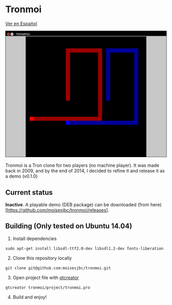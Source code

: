 # Tronmoi

[Ver en Español](README_ES.md)

![Tronmoi screenshot](img/tronmoi.png "Tronmoi screenshot")

Tronmoi is a Tron clone for two players (no machine player). It was made back in 2009, and by the end of 2014, I decided to refine it and release it as a demo (v0.1.0)

## Current status

**Inactive**. A playable demo (DEB package) can be downloaded (from here)[https://github.com/moisesjbc/tronmoi/releases].

## Building (Only tested on Ubuntu 14.04)

1. Install dependencies

 ```
 sudo apt-get install libsdl-ttf2.0-dev libsdl1.2-dev fonts-liberation
 ```

2. Clone this repository locally

 ```
 git clone git@github.com:moisesjbc/tronmoi.git 
 ```

3. Open project file with [qtcreator](http://qt-project.org/wiki/Category:Tools::QtCreator)

 ```
 qtcreator tronmoi/project/tronmoi.pro
 ```

4. Build and enjoy!

